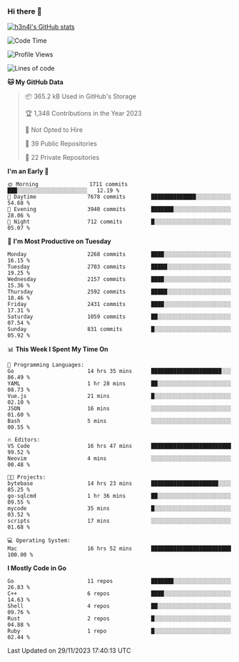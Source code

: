 ### Hi there 👋

[![h3n4l's GitHub stats](https://github-readme-stats.vercel.app/api?username=h3n4l&count_private=true&show_icons=true&theme=radical)](https://github.com/h3n4l/github-readme-stats)

<!--START_SECTION:waka-->
![Code Time](http://img.shields.io/badge/Code%20Time-1%2C740%20hrs%2034%20mins-blue)

![Profile Views](http://img.shields.io/badge/Profile%20Views-1-blue)

![Lines of code](https://img.shields.io/badge/From%20Hello%20World%20I%27ve%20Written-3.7%20million%20lines%20of%20code-blue)

**🐱 My GitHub Data** 

> 📦 365.2 kB Used in GitHub's Storage 
 > 
> 🏆 1,348 Contributions in the Year 2023
 > 
> 🚫 Not Opted to Hire
 > 
> 📜 39 Public Repositories 
 > 
> 🔑 22 Private Repositories 
 > 
**I'm an Early 🐤** 

```text
🌞 Morning                1711 commits        ███░░░░░░░░░░░░░░░░░░░░░░   12.19 % 
🌆 Daytime                7678 commits        ██████████████░░░░░░░░░░░   54.68 % 
🌃 Evening                3940 commits        ███████░░░░░░░░░░░░░░░░░░   28.06 % 
🌙 Night                  712 commits         █░░░░░░░░░░░░░░░░░░░░░░░░   05.07 % 
```
📅 **I'm Most Productive on Tuesday** 

```text
Monday                   2268 commits        ████░░░░░░░░░░░░░░░░░░░░░   16.15 % 
Tuesday                  2703 commits        █████░░░░░░░░░░░░░░░░░░░░   19.25 % 
Wednesday                2157 commits        ████░░░░░░░░░░░░░░░░░░░░░   15.36 % 
Thursday                 2592 commits        █████░░░░░░░░░░░░░░░░░░░░   18.46 % 
Friday                   2431 commits        ████░░░░░░░░░░░░░░░░░░░░░   17.31 % 
Saturday                 1059 commits        ██░░░░░░░░░░░░░░░░░░░░░░░   07.54 % 
Sunday                   831 commits         █░░░░░░░░░░░░░░░░░░░░░░░░   05.92 % 
```


📊 **This Week I Spent My Time On** 

```text
💬 Programming Languages: 
Go                       14 hrs 35 mins      ██████████████████████░░░   86.49 % 
YAML                     1 hr 28 mins        ██░░░░░░░░░░░░░░░░░░░░░░░   08.73 % 
Vue.js                   21 mins             █░░░░░░░░░░░░░░░░░░░░░░░░   02.10 % 
JSON                     16 mins             ░░░░░░░░░░░░░░░░░░░░░░░░░   01.60 % 
Bash                     5 mins              ░░░░░░░░░░░░░░░░░░░░░░░░░   00.55 % 

🔥 Editors: 
VS Code                  16 hrs 47 mins      █████████████████████████   99.52 % 
Neovim                   4 mins              ░░░░░░░░░░░░░░░░░░░░░░░░░   00.48 % 

🐱‍💻 Projects: 
bytebase                 14 hrs 23 mins      █████████████████████░░░░   85.25 % 
go-sqlcmd                1 hr 36 mins        ██░░░░░░░░░░░░░░░░░░░░░░░   09.55 % 
mycode                   35 mins             █░░░░░░░░░░░░░░░░░░░░░░░░   03.52 % 
scripts                  17 mins             ░░░░░░░░░░░░░░░░░░░░░░░░░   01.68 % 

💻 Operating System: 
Mac                      16 hrs 52 mins      █████████████████████████   100.00 % 
```

**I Mostly Code in Go** 

```text
Go                       11 repos            ███████░░░░░░░░░░░░░░░░░░   26.83 % 
C++                      6 repos             ████░░░░░░░░░░░░░░░░░░░░░   14.63 % 
Shell                    4 repos             ██░░░░░░░░░░░░░░░░░░░░░░░   09.76 % 
Rust                     2 repos             █░░░░░░░░░░░░░░░░░░░░░░░░   04.88 % 
Ruby                     1 repo              █░░░░░░░░░░░░░░░░░░░░░░░░   02.44 % 
```




 Last Updated on 29/11/2023 17:40:13 UTC
<!--END_SECTION:waka-->

